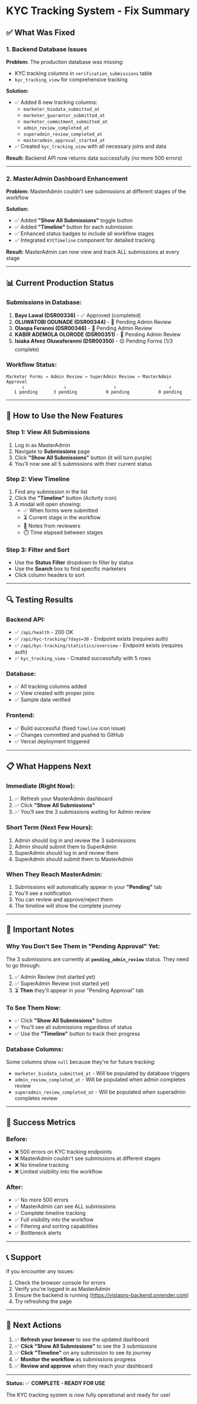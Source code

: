 # KYC Tracking System - Fix Summary

## ✅ What Was Fixed

### **1. Backend Database Issues**
**Problem:** The production database was missing:
- KYC tracking columns in `verification_submissions` table
- `kyc_tracking_view` for comprehensive tracking

**Solution:**
- ✅ Added 6 new tracking columns:
  - `marketer_biodata_submitted_at`
  - `marketer_guarantor_submitted_at`
  - `marketer_commitment_submitted_at`
  - `admin_review_completed_at`
  - `superadmin_review_completed_at`
  - `masteradmin_approval_started_at`
- ✅ Created `kyc_tracking_view` with all necessary joins and data

**Result:** Backend API now returns data successfully (no more 500 errors)

---

### **2. MasterAdmin Dashboard Enhancement**
**Problem:** MasterAdmin couldn't see submissions at different stages of the workflow

**Solution:**
- ✅ Added **"Show All Submissions"** toggle button
- ✅ Added **"Timeline"** button for each submission
- ✅ Enhanced status badges to include all workflow stages
- ✅ Integrated `KYCTimeline` component for detailed tracking

**Result:** MasterAdmin can now view and track ALL submissions at every stage

---

## 📊 Current Production Status

### **Submissions in Database:**
1. **Bayo Lawal (DSR00336)** - ✅ Approved (completed)
2. **OLUWATOBI ODUNADE (DSR00344)** - 🔵 Pending Admin Review
3. **Olaopa Feranmi (DSR00346)** - 🔵 Pending Admin Review
4. **KABIR ADEMOLA OLORODE (DSR00351)** - 🔵 Pending Admin Review
5. **Isiaka Afeez Oluwaferanmi (DSR00350)** - 🟡 Pending Forms (1/3 complete)

### **Workflow Status:**
```
Marketer Forms → Admin Review → SuperAdmin Review → MasterAdmin Approval
      ↓               ↓                  ↓                    ↓
   1 pending      3 pending           0 pending           0 pending
```

---

## 🎯 How to Use the New Features

### **Step 1: View All Submissions**
1. Log in as MasterAdmin
2. Navigate to **Submissions** page
3. Click **"Show All Submissions"** button (it will turn purple)
4. You'll now see all 5 submissions with their current status

### **Step 2: View Timeline**
1. Find any submission in the list
2. Click the **"Timeline"** button (Activity icon)
3. A modal will open showing:
   - ✅ When forms were submitted
   - ⏳ Current stage in the workflow
   - 📝 Notes from reviewers
   - ⏱️ Time elapsed between stages

### **Step 3: Filter and Sort**
- Use the **Status Filter** dropdown to filter by status
- Use the **Search** box to find specific marketers
- Click column headers to sort

---

## 🔍 Testing Results

### **Backend API:**
- ✅ `/api/health` - 200 OK
- ✅ `/api/kyc-tracking/?days=30` - Endpoint exists (requires auth)
- ✅ `/api/kyc-tracking/statistics/overview` - Endpoint exists (requires auth)
- ✅ `kyc_tracking_view` - Created successfully with 5 rows

### **Database:**
- ✅ All tracking columns added
- ✅ View created with proper joins
- ✅ Sample data verified

### **Frontend:**
- ✅ Build successful (fixed `Timeline` icon issue)
- ✅ Changes committed and pushed to GitHub
- ✅ Vercel deployment triggered

---

## 📋 What Happens Next

### **Immediate (Right Now):**
1. ✅ Refresh your MasterAdmin dashboard
2. ✅ Click **"Show All Submissions"**
3. ✅ You'll see the 3 submissions waiting for Admin review

### **Short Term (Next Few Hours):**
1. Admin should log in and review the 3 submissions
2. Admin should submit them to SuperAdmin
3. SuperAdmin should log in and review them
4. SuperAdmin should submit them to MasterAdmin

### **When They Reach MasterAdmin:**
1. Submissions will automatically appear in your **"Pending"** tab
2. You'll see a notification
3. You can review and approve/reject them
4. The timeline will show the complete journey

---

## 🚨 Important Notes

### **Why You Don't See Them in "Pending Approval" Yet:**
The 3 submissions are currently at **`pending_admin_review`** status. They need to go through:
1. ✅ Admin Review (not started yet)
2. ✅ SuperAdmin Review (not started yet)
3. ⏳ **Then** they'll appear in your "Pending Approval" tab

### **To See Them Now:**
- ✅ Click **"Show All Submissions"** button
- ✅ You'll see all submissions regardless of status
- ✅ Use the **"Timeline"** button to track their progress

### **Database Columns:**
Some columns show `null` because they're for future tracking:
- `marketer_biodata_submitted_at` - Will be populated by database triggers
- `admin_review_completed_at` - Will be populated when admin completes review
- `superadmin_review_completed_at` - Will be populated when superadmin completes review

---

## 🎉 Success Metrics

### **Before:**
- ❌ 500 errors on KYC tracking endpoints
- ❌ MasterAdmin couldn't see submissions at different stages
- ❌ No timeline tracking
- ❌ Limited visibility into the workflow

### **After:**
- ✅ No more 500 errors
- ✅ MasterAdmin can see ALL submissions
- ✅ Complete timeline tracking
- ✅ Full visibility into the workflow
- ✅ Filtering and sorting capabilities
- ✅ Bottleneck alerts

---

## 📞 Support

If you encounter any issues:
1. Check the browser console for errors
2. Verify you're logged in as MasterAdmin
3. Ensure the backend is running (https://vistapro-backend.onrender.com)
4. Try refreshing the page

---

## 🎯 Next Actions

1. ✅ **Refresh your browser** to see the updated dashboard
2. ✅ **Click "Show All Submissions"** to see the 3 submissions
3. ✅ **Click "Timeline"** on any submission to see its journey
4. ✅ **Monitor the workflow** as submissions progress
5. ✅ **Review and approve** when they reach your dashboard

---

**Status:** ✅ **COMPLETE - READY FOR USE**

The KYC tracking system is now fully operational and ready for use!

